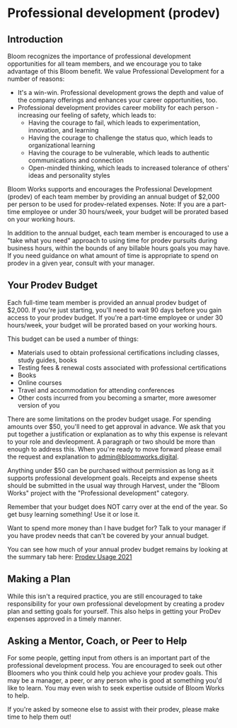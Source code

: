 # Professional development (prodev)

## Introduction

Bloom recognizes the importance of professional development opportunities for all team members, and we encourage you to take advantage of this Bloom benefit. We value Professional Development for a number of reasons:

- It's a win-win. Professional development grows the depth and value of the company offerings and enhances your career opportunities, too.
- Professional development provides career mobility for each person - increasing our feeling of safety, which leads to:
  - Having the courage to fail, which leads to experimentation, innovation, and learning
  - Having the courage to challenge the status quo, which leads to organizational learning
  - Having the courage to be vulnerable, which leads to authentic communications and connection
  - Open-minded thinking, which leads to increased tolerance of others' ideas and personality styles

<!-- prettier-ignore-start -->
Bloom Works supports and encourages the Professional Development (prodev) of each team member by providing an annual budget of $2,000 per person to be used for prodev-related expenses. Note: If you are a part-time employee or under 30 hours/week, your budget will be prorated based on your working hours.

In addition to the annual budget, each team member is encouraged to use a "take what you need" approach to using time for prodev pursuits during business hours, within the bounds of any billable hours goals you may have. If you need guidance on what amount of time is appropriate to spend on prodev in a given year, consult with your manager.

## Your Prodev Budget

<!-- prettier-ignore -->
Each full-time team member is provided an annual prodev budget of $2,000. If you're just starting, you'll need to wait 90 days before you gain access to your prodev budget. If you're a part-time employee or under 30 hours/week, your budget will be prorated based on your working hours.

This budget can be used a number of things:

- Materials used to obtain professional certifications including classes, study guides, books
- Testing fees & renewal costs associated with professional certifications
- Books
- Online courses
- Travel and accommodation for attending conferences
- Other costs incurred from you becoming a smarter, more awesomer version of you

There are some limitations on the prodev budget usage. For spending amounts over $50, you'll need to get approval in advance. We ask that you put together a justification or explanation as to why this expense is relevant to your role and devleopment. A paragraph or two should be more than enough to address this. 
When you're ready to move forward please email the request and explanation to admin@bloomworks.digital. 

Anything under $50 can be purchased without permission as long as it supports professional development goals. Receipts and expense sheets should be submitted in the usual way through Harvest, under the "Bloom Works" project with the "Professional development" category.

Remember that your budget does NOT carry over at the end of the year. So get busy learning something! Use it or lose it.

Want to spend more money than I have budget for? Talk to your manager if you have prodev needs that can't be covered by your annual budget.

You can see how much of your annual prodev budget remains by looking at the summary tab here: [Prodev Usage 2021](https://docs.google.com/spreadsheets/d/1oa5WuAwWU9RudLWptPIEKaLotjjDoFpAc7-3yB-gEPo/edit?usp=sharing)

## Making a Plan

While this isn't a required practice, you are still encouraged to take responsibility for your own professional development by creating a prodev plan and setting goals for yourself.
This also helps in getting your ProDev expenses approved in a timely manner. 

## Asking a Mentor, Coach, or Peer to Help

For some people, getting input from others is an important part of the professional development process. You are encouraged to seek out other Bloomers who you think could help you achieve your prodev goals. This may be a manager, a peer, or any person who is good at something you'd like to learn. You may even wish to seek expertise outside of Bloom Works to help.

If you're asked by someone else to assist with their prodev, please make time to help them out!

